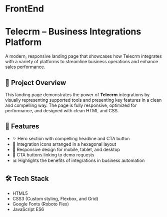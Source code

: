 # FrontEnd
# Telecrm – Business Integrations Platform

A modern, responsive landing page that showcases how Telecrm integrates with a variety of platforms to streamline business operations and enhance sales performance.

## 📌 Project Overview

This landing page demonstrates the power of **Telecrm** integrations by visually representing supported tools and presenting key features in a clean and compelling way. The page is fully responsive, optimized for performance, and designed with clean HTML and CSS.

## 🚀 Features

- ✨ Hero section with compelling headline and CTA button
- 🧩 Integration icons arranged in a hexagonal layout
- 📱 Responsive design for mobile, tablet, and desktop
- 🔗 CTA buttons linking to demo requests
- 📊 Highlights the benefits of integrations in business automation

## 🛠️ Tech Stack

- HTML5
- CSS3 (Custom styling, Flexbox, and Grid)
- Google Fonts (Roboto Flex)
- JavaScript ES6
